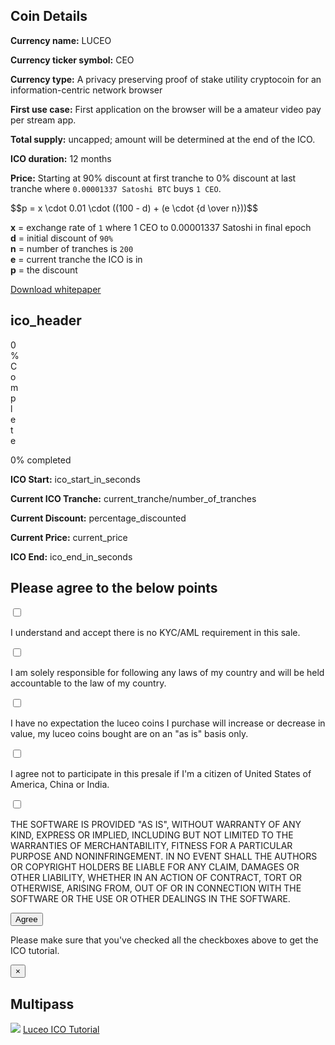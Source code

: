<div class="container">
    <div class="row">
        <div class="col-md-offset-2 col-md-8 col-sm-offset-2 col-sm-8 col-xs-offset-1 col-xs-10">
            <div class="panel panel-default">
                <div class="panel-body text-center">
                    <h2 class="sub_heading_blue">Coin Details</h2>
                </div>
                <div class="panel-body">
                    <div class="row">
                        <div class="col-md-offset-1 col-md-5 col-xs-12">
                            <p>
                                <b>Currency name:</b> LUCEO
                            </p>
                            <p>
                                <b>Currency ticker symbol:</b> CEO
                            </p>
                            <p>
                                <b>Currency type:</b> A privacy preserving proof of stake utility cryptocoin for an information-centric network browser
                            </p>
                            <p>
                                <b>First use case:</b> First application on the browser will be a amateur video pay per stream app.
                            </p>
                            <p>
                                <b>Total supply:</b> uncapped; amount will be determined at the end of the ICO.
                            </p>
                            <p>
                                <b>ICO duration:</b> 12 months
                            </p>
                        </div>
                        <div class="col-md-5 col-xs-12 light_blue_box">
                            <p>
                                <b>Price:</b> Starting at 90% discount at first tranche to 0% discount at last tranche where <code>0.00001337 Satoshi BTC</code> buys <code>1 CEO</code>.
                            </p>
                            <p>
                                $$p = x \cdot 0.01 \cdot ((100 - d) + (e \cdot {d \over n}))$$
                            </p>
                            <p>
                                <b>x</b> = exchange rate of <code>1</code> where 1 CEO to 0.00001337 Satoshi in final epoch
                                <br/>
                                <b>d</b> = initial discount of <code>90%</code>
                                <br/>
                                <b>n</b> = number of tranches is <code>200</code>
                                <br/>
                                <b>e</b> = current tranche the ICO is in
                                <br/>
                                <b>p</b> = the discount
                            </p>
                        </div>
                    </div>
                    <div class="panel-body">
                        <div class="col-md-offset-3 col-md-6 col-xs-offset-1 col-xs-10">
                            <a class="btn btn-lg btn-primary btn-block" href="/fractalide-whitepaper.pdf">Download whitepaper</a>
                        </div>
                    </div>
                </div>
            </div>
        </div>
    </div>
    <div class="row">
        <div class="col-md-offset-2 col-md-8 col-sm-offset-2 col-sm-8 col-xs-offset-1 col-xs-10">
            <div class="panel panel-default">
                <div class="panel-body text-center">
                    <h2 class="sub_heading_blue"><val id="ico_header">ico_header</val></h2>
                </div>
                <div class="panel-body">
                    <div class="row">
                        <div class="col-md-offset-3 col-md-6 col-sm-offset-2 col-sm-8 col-xs-12">
                            <div class="progress">
                                <div id="theprogressbar" class="progress-bar" role="progressbar" aria-valuenow="0" aria-valuemin="0" aria-valuemax="100" style="width: 0%;">
                                    <span class="sr-only">0% Complete</span>
                                </div>
                            </div>                            
                            <div class="text-center">
                                <p id="sale_progress" class="sale_progress">0% completed</p>
                            </div>
                            <p><b>ICO Start:</b> <span class="pull-right"><val id="ico_start">ico_start_in_seconds</val></span></p>
                            <p><b>Current ICO Tranche:</b> <span class="pull-right"><val id="current_tranche">current_tranche</val>/<val id="number_of_tranches">number_of_tranches</val></span></p>
                            <p><b>Current Discount:</b> <span class="pull-right"><val id="percentage_discounted">percentage_discounted</val></span></p>
                            <p><b>Current Price:</b> <span class="pull-right"><val id="current_price">current_price</val></span></p>
                            <p><b>ICO End:</b> <span class="pull-right"><val id="ico_end">ico_end_in_seconds</val></span></p>
                        </div>
                    </div>
                </div>
            </div>
        </div>
    </div>
    <div class="row">
        <div class="col-md-offset-2 col-md-8 col-sm-offset-2 col-sm-8 col-xs-offset-1 col-xs-10">
            <div class="panel panel-default">
                <div class="panel-body text-center">
                    <h2 class="sub_heading_blue">Please agree to the below points</h2>
                </div>
                <div class="panel-body checklist">
                    <div class="row">
                        <div class="col-md-1 col-xs-2 text-right">
                            <label>
                                <input type="checkbox" />
                                <span></span>
                            </label>
                        </div>
                        <div class="col-md-11 col-xs-10">
                            <p>
                                I understand and accept there is no KYC/AML requirement in this sale.
                            </p>
                        </div>
                    </div>
                    <div class="row">
                        <div class="col-md-1 col-xs-2 text-right">
                            <label>
                                <input type="checkbox" />
                                <span></span>
                            </label>
                        </div>
                        <div class="col-md-11 col-xs-10">
                            <p>
                                I am solely responsible for following any laws of my country and will be held accountable to the law of my country.
                            </p>
                        </div>
                    </div>
                    <div class="row">
                        <div class="col-md-1 col-xs-2 text-right">
                            <label>
                                <input type="checkbox" />
                                <span></span>
                            </label>
                        </div>
                        <div class="col-md-11 col-xs-10">
                            <p>
                                I have no expectation the luceo coins I purchase will increase or decrease in value, my luceo coins bought are on an "as is" basis only.
                            </p>
                        </div>
                    </div>
                    <div class="row">
                        <div class="col-md-1 col-xs-2 text-right">
                            <label>
                                <input type="checkbox" />
                                <span></span>
                            </label>
                        </div>
                        <div class="col-md-11 col-xs-10">
                            <p>
                                I agree not to participate in this presale if I'm a citizen of United States of America, China or India.
                            </p>
                        </div>
                    </div>
                    <div class="row">
                        <div class="col-md-1 col-xs-2 text-right">
                            <label>
                                <input type="checkbox" />
                                <span></span>
                            </label>
                        </div>
                        <div class="col-md-11 col-xs-10">
                            <p>
                                THE SOFTWARE IS PROVIDED "AS IS", WITHOUT WARRANTY OF ANY KIND, EXPRESS OR IMPLIED, INCLUDING BUT NOT LIMITED TO THE WARRANTIES OF MERCHANTABILITY, FITNESS FOR A PARTICULAR PURPOSE AND NONINFRINGEMENT. IN NO EVENT SHALL THE AUTHORS OR COPYRIGHT HOLDERS BE LIABLE FOR ANY CLAIM, DAMAGES OR OTHER LIABILITY, WHETHER IN AN ACTION OF CONTRACT, TORT OR OTHERWISE, ARISING FROM, OUT OF OR IN CONNECTION WITH THE SOFTWARE OR THE USE OR OTHER DEALINGS IN THE SOFTWARE.
                            </p>
                        </div>
                    </div>
                </div>
                <div class="panel-body">
                    <div class="row">
                        <div class="col-md-offset-3 col-md-6 col-xs-offset-1 col-xs-10">
                            <p>
                                <button class="btn btn-lg btn-primary btn-block" type="button" data-toggle="modal" data-target="#presaleAddressModal" id="btnSubmit">Agree</button>
                            </p>
                        </div>
                    </div>
                    <div class="row">
                        <div class="col-md-12 col-xs-12">
                            <p id="warning_message">
                                Please make sure that you've checked all the checkboxes above to get the ICO tutorial.
                            </p>
                        </div>
                    </div>
                </div>
            </div>
        </div>
    </div>
</div>

<div class="modal fade" id="presaleAddressModal" tabindex="-1" role="dialog" aria-labelledby="presaleAddressModalLabel">
    <div class="modal-dialog" role="document">
        <div class="modal-content">
            <div class="modal-body">
                <button type="button" class="close" data-dismiss="modal" aria-label="Close"><span aria-hidden="true">&times;</span></button>
                <h2 class="modal-title sub_heading_blue text-center" id="myModalLabel">Multipass</h2>
                <a href="/ico/tutorial"><img class="multipass no-repeat center"  src="/img/multipass.jpg"/></a>
                <a class="btn btn-lg btn-primary btn-block" href="/ico/tutorial">Luceo ICO Tutorial</a>
            </div>
        </div>
    </div>
</div>

<script src="/js/ico.js"></script>

